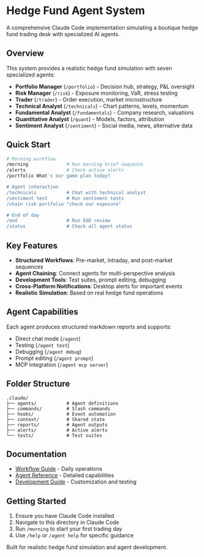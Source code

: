 # Hedge Fund Agent System

A comprehensive Claude Code implementation simulating a boutique hedge fund trading desk with specialized AI agents.

## Overview

This system provides a realistic hedge fund simulation with seven specialized agents:

- **Portfolio Manager** (`/portfolio`) - Decision hub, strategy, P&L oversight
- **Risk Manager** (`/risk`) - Exposure monitoring, VaR, stress testing  
- **Trader** (`/trader`) - Order execution, market microstructure
- **Technical Analyst** (`/technicals`) - Chart patterns, levels, momentum
- **Fundamental Analyst** (`/fundamentals`) - Company research, valuations
- **Quantitative Analyst** (`/quant`) - Models, factors, attribution
- **Sentiment Analyst** (`/sentiment`) - Social media, news, alternative data

## Quick Start

```bash
# Morning workflow
/morning              # Run morning brief sequence
/alerts               # Check active alerts
/portfolio What's our game plan today?

# Agent interaction
/technicals           # Chat with technical analyst
/sentiment test       # Run sentiment tests
/chain risk portfolio "check our exposure"

# End of day
/eod                  # Run EOD review
/status               # Check all agent status
```

## Key Features

- **Structured Workflows**: Pre-market, intraday, and post-market sequences
- **Agent Chaining**: Connect agents for multi-perspective analysis
- **Development Tools**: Test suites, prompt editing, debugging
- **Cross-Platform Notifications**: Desktop alerts for important events
- **Realistic Simulation**: Based on real hedge fund operations

## Agent Capabilities

Each agent produces structured markdown reports and supports:
- Direct chat mode (`/agent`)
- Testing (`/agent test`)
- Debugging (`/agent debug`)
- Prompt editing (`/agent prompt`)
- MCP integration (`/agent mcp server`)

## Folder Structure

```
.claude/
├── agents/           # Agent definitions
├── commands/         # Slash commands  
├── hooks/            # Event automation
├── context/          # Shared state
├── reports/          # Agent outputs
├── alerts/           # Active alerts
└── tests/            # Test suites
```

## Documentation

- [Workflow Guide](docs/workflow-guide.md) - Daily operations
- [Agent Reference](docs/agent-reference.md) - Detailed capabilities  
- [Development Guide](docs/development.md) - Customization and testing

## Getting Started

1. Ensure you have Claude Code installed
2. Navigate to this directory in Claude Code
3. Run `/morning` to start your first trading day
4. Use `/help` or `/agent help` for specific guidance

Built for realistic hedge fund simulation and agent development.